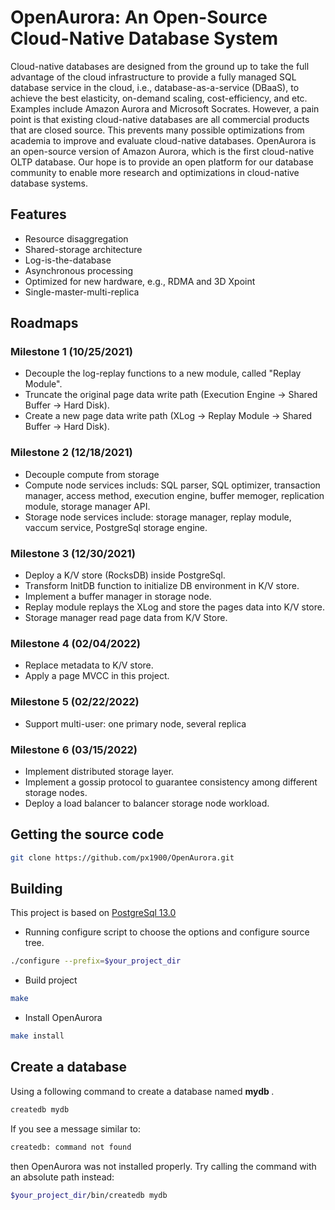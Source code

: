 # OpenAurora: An Open-Source Cloud-Native Database System

Cloud-native databases are designed from the ground up to take the full advantage of the cloud infrastructure to provide a fully managed SQL database service in the cloud, i.e., database-as-a-service (DBaaS), to achieve the best elasticity, on-demand scaling, cost-efficiency, and etc. Examples include Amazon Aurora and Microsoft Socrates. However, a pain point is that existing cloud-native databases are all commercial products that are closed source. This prevents many possible optimizations from academia to improve and evaluate cloud-native databases. OpenAurora is an open-source version of Amazon Aurora, which is the first cloud-native OLTP database. Our hope is to provide an open platform for our database community to enable more research and optimizations in cloud-native database systems.

## Features
* Resource disaggregation
* Shared-storage architecture
* Log-is-the-database
* Asynchronous processing
* Optimized for new hardware, e.g., RDMA and 3D Xpoint
* Single-master-multi-replica

## Roadmaps

### Milestone 1 (10/25/2021)
* Decouple the log-replay functions to a new module, called "Replay Module".
* Truncate the original page data write path (Execution Engine -> Shared Buffer -> Hard Disk).
* Create a new page data write path (XLog -> Replay Module -> Shared Buffer -> Hard Disk).

### Milestone 2 (12/18/2021)
* Decouple compute from storage
* Compute node services includs: SQL parser, SQL optimizer, transaction manager, access method, execution engine, buffer memoger, replication module, storage manager API.
* Storage node services include: storage manager, replay module, vaccum service, PostgreSql storage engine.


### Milestone 3 (12/30/2021)
* Deploy a K/V store (RocksDB) inside PostgreSql.
* Transform InitDB function to initialize DB environment in K/V store.
* Implement a buffer manager in storage node.
* Replay module replays the XLog and store the pages data into K/V store.
* Storage manager read page data from K/V Store.

### Milestone 4 (02/04/2022)
* Replace metadata to K/V store.
* Apply a page MVCC in this project.

### Milestone 5 (02/22/2022)
* Support multi-user: one primary node, several replica

### Milestone 6 (03/15/2022)
* Implement distributed storage layer.
* Implement a gossip protocol to guarantee consistency among different storage nodes.
* Deploy a load balancer to balancer storage node workload. 

## Getting the source code
```bash
git clone https://github.com/px1900/OpenAurora.git
```

## Building

This project is based on [PostgreSql 13.0](https://www.postgresql.org/docs/13/release-13.html "PostgreSQL-13.0") 

* Running configure script to choose the options and configure source tree.
```bash
./configure --prefix=$your_project_dir
```
* Build project
```bash
make 
```

* Install OpenAurora
```bash
make install
```

## Create a database
Using a following command to create a database named <strong> mydb </strong>.
```bash
createdb mydb
```
If you see a message similar to:

```bash
createdb: command not found
```
then OpenAurora was not installed properly. Try calling the command with an absolute path instead:
```bash
$your_project_dir/bin/createdb mydb
```



